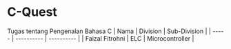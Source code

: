 # C-Quest
Tugas tentang Pengenalan Bahasa C
| Nama  | Division        | Sub-Division  |
| ----- | ---------- | ---------- |
| Faizal Fitrohni   | ELC | Microcontroller |